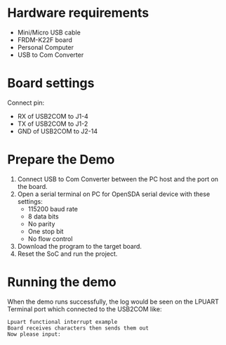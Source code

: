 Hardware requirements
===================
- Mini/Micro USB cable
- FRDM-K22F board
- Personal Computer
- USB to Com Converter

Board settings
============
Connect pin:
- RX of USB2COM to J1-4
- TX of USB2COM to J1-2
- GND of USB2COM to J2-14

Prepare the Demo
===============
1.  Connect USB to Com Converter between the PC host and the port on the board.
2.  Open a serial terminal on PC for OpenSDA serial device with these settings:
    - 115200 baud rate
    - 8 data bits
    - No parity
    - One stop bit
    - No flow control
3.  Download the program to the target board.
4.  Reset the SoC and run the project.

Running the demo
===============
When the demo runs successfully, the log would be seen on the LPUART Terminal port which connected to the USB2COM like:

~~~~~~~~~~~~~~~~~~~~~~~~~~~~~~~~~~~~~~~~~
Lpuart functional interrupt example
Board receives characters then sends them out
Now please input:
~~~~~~~~~~~~~~~~~~~~~~~~~~~~~~~~~~~~~~~~~
